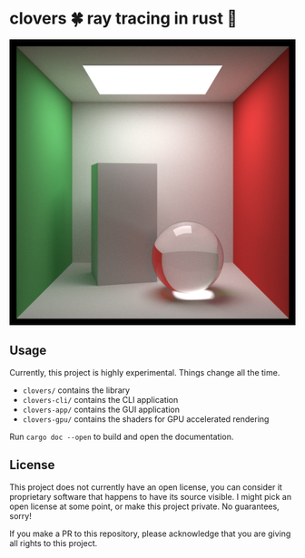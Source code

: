 # clovers 🍀 ray tracing in rust 🦀

![Raytraced render of a Cornell box with a large ceiling light, one green wall, one red wall, one tall box, and a glass sphere.](scene.png)

## Usage

Currently, this project is highly experimental. Things change all the time.

- `clovers/` contains the library
- `clovers-cli/` contains the CLI application
- `clovers-app/` contains the GUI application
- `clovers-gpu/` contains the shaders for GPU accelerated rendering

Run `cargo doc --open` to build and open the documentation.

## License

This project does not currently have an open license, you can consider it proprietary software that happens to have its source visible.
I might pick an open license at some point, or make this project private.
No guarantees, sorry!

If you make a PR to this repository, please acknowledge that you are giving all rights to this project.
